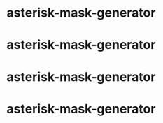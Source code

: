 # asterisk-mask-generator
# asterisk-mask-generator
# asterisk-mask-generator
# asterisk-mask-generator
